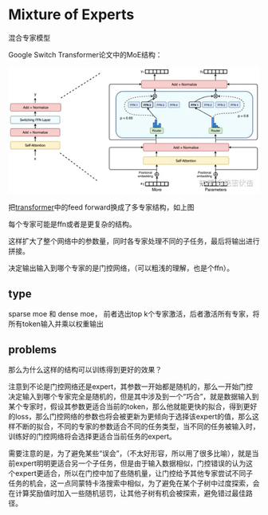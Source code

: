 # Mixture of Experts

混合专家模型

Google Switch Transformer论文中的MoE结构：

![alt text](image.png)

把[transformer](../transformer/readme.html)中的feed forward换成了多专家结构，如上图

每个专家可能是ffn或者是更复杂的结构。

这样扩大了整个网络中的参数量，同时各专家处理不同的子任务，最后将输出进行拼接。

决定输出输入到哪个专家的是门控网络，（可以粗浅的理解，也是个ffn）。

## type
 
sparse moe 和 dense moe，
前者选出top k个专家激活，后者激活所有专家，将所有token输入并乘以权重输出

## problems

那么为什么这样的结构可以训练得到更好的效果？

注意到不论是门控网络还是expert，其参数一开始都是随机的，那么一开始门控决定输入到哪个专家完全是随机的，但是其中涉及到一个“巧合”，就是数据输入到某个专家时，假设其参数更适合当前的token，那么他就能更快的拟合，得到更好的loss，那么门控网络的参数也将会被更新为更倾向于选择该expert的值，那么这样不断的拟合，不同的专家的参数适合不同的任务类型，当不同的任务被输入时，训练好的门控网络将会选择更适合当前任务的expert。

需要注意的是，为了避免某些“误会”，（不太好形容，所以用了很多比喻），就是当前expert明明更适合另一个子任务，但是由于输入数据相似，门控错误的认为这个expert更适合，所以在门控中加了些随机量，让门控给予其他专家尝试不同子任务的机会，这一点同蒙特卡洛搜索中相似，为了避免在某个子树中过度探索，会在计算奖励值时加入一些随机惩罚，让其他子树有机会被探索，避免错过最佳路径。


